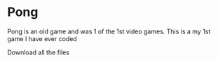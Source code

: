 # Pong
Pong is an old game and was 1 of the 1st video games. This is a my 1st game I have ever coded

Download all the files
